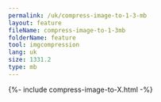 ```yaml
---
permalink: /uk/compress-image-to-1-3-mb
layout: feature
fileName: compress-image-to-1-3mb
folderName: feature
tool: imgcompression
lang: uk
size: 1331.2
type: mb
---
```


{%- include compress-image-to-X.html -%}
